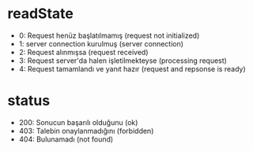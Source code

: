 <h1>readState</h1>   

- 0: Request henüz başlatılmamış (request not initialized)
- 1: server connection kurulmuş (server connection)
- 2: Request alınmışsa (request received)
- 3: Request server'da halen işletilmekteyse (processing request)
- 4: Request tamamlandı ve yanıt hazır (request and repsonse is ready)


<h1>status</h1>

- 200: Sonucun başarılı olduğunu (ok)
- 403: Talebin onaylanmadığını (forbidden)
- 404: Bulunamadı (not found)
